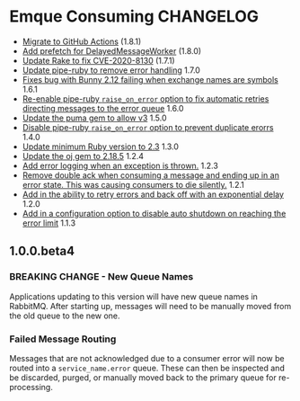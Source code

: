 # Emque Consuming CHANGELOG

- [Migrate to GitHub Actions](https://github.com/emque/emque-consuming/pull/82) (1.8.1)
- [Add prefetch for DelayedMessageWorker](https://github.com/emque/emque-consuming/pull/81) (1.8.0)
- [Update Rake to fix CVE-2020-8130](https://github.com/emque/emque-consuming/pull/80) (1.7.1)
- [Update pipe-ruby to remove error handling](https://github.com/emque/emque-consuming/pull/78) 1.7.0
- [Fixes bug with Bunny 2.12 failing when exchange names are symbols](https://github.com/emque/emque-consuming/pull/77) 1.6.1
- [Re-enable pipe-ruby `raise_on_error` option to fix automatic retries directing messages to the error queue](https://github.com/emque/emque-consuming/pull/75) 1.6.0
- [Update the puma gem to allow v3](https://github.com/emque/emque-consuming/pull/72) 1.5.0
- [Disable pipe-ruby `raise_on_error` option to prevent duplicate erorrs](https://github.com/emque/emque-consuming/pull/74) 1.4.0
- [Update minimum Ruby version to 2.3](https://github.com/emque/emque-consuming/pull/68) 1.3.0
- [Update the oj gem to 2.18.5](https://github.com/emque/emque-consuming/pull/67) 1.2.4
- [Add error logging when an exception is thrown.](https://github.com/emque/emque-consuming/pull/65) 1.2.3
- [Remove double ack when consuming a message and ending up in an error state. This was causing consumers to die silently.](https://github.com/emque/emque-consuming/pull/59) 1.2.1
- [Add in the ability to retry errors and back off with an exponential delay](https://github.com/emque/emque-consuming/pull/55) 1.2.0
- [Add in a configuration option to disable auto shutdown on reaching the error limit](https://github.com/emque/emque-consuming/pull/58) 1.1.3

## 1.0.0.beta4

### BREAKING CHANGE - New Queue Names
Applications updating to this version will have new queue names in RabbitMQ.
After starting up, messages will need to be manually moved
from the old queue to the new one.

### Failed Message Routing
Messages that are not acknowledged due to a consumer error will now be routed
into a `service_name.error` queue. These can then be inspected and be discarded,
purged, or manually moved back to the primary queue for re-processing.
